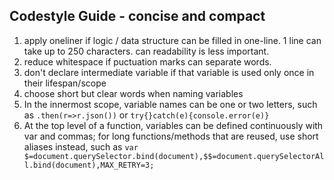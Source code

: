 ## Codestyle Guide - concise and compact
1. apply oneliner if logic / data structure can be filled in one-line. 1 line can take up to 250 characters. can readability is less important.
2. reduce whitespace if puctuation marks can separate words.
3. don't declare intermediate variable if that variable is used only once in their lifespan/scope
4. choose short but clear words when naming variables
5. In the innermost scope, variable names can be one or two letters, such as `.then(r=>r.json())` or `try{}catch(e){console.error(e)}`
6. At the top level of a function, variables can be defined continuously with var and commas; for long functions/methods that are reused, use short aliases instead, such as `var $=document.querySelector.bind(document),$$=document.querySelectorAll.bind(document),MAX_RETRY=3;`
